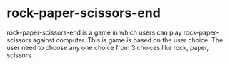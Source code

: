 # rock-paper-scissors-end
rock-paper-scissors-end is a game in which users can play rock-paper-scissors against computer. This is game is based on the user choice. The user need to choose any one choice from 3 choices like rock, paper, scissors.
